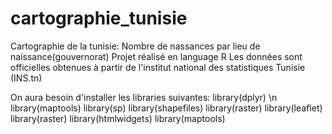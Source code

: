 # cartographie_tunisie
Cartographie de la tunisie: Nombre de nassances par lieu de naissance(gouvernorat)
Projet réalisé en language R
Les données sont officielles obtenues à partir de l'institut national des statistiques Tunisie (INS.tn)

On aura besoin d'installer les libraries suivantes:
library(dplyr) \n
library(maptools)
library(sp)
library(shapefiles)
library(raster)
library(leaflet)
library(raster)
library(htmlwidgets)
library(maptools)
